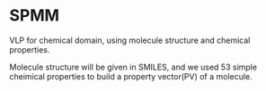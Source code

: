 # SPMM
VLP for chemical domain, using molecule structure and chemical properties.

Molecule structure will be given in SMILES, and we used 53 simple cheimical properties to build a property vector(PV) of a molecule.
